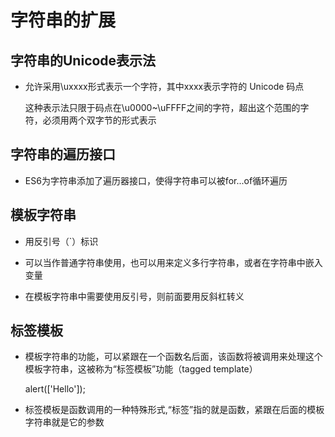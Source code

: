 # 字符串的扩展

## 字符串的Unicode表示法

- 允许采用\uxxxx形式表示一个字符，其中xxxx表示字符的 Unicode 码点

  这种表示法只限于码点在\u0000~\uFFFF之间的字符，超出这个范围的字符，必须用两个双字节的形式表示

## 字符串的遍历接口

- ES6为字符串添加了遍历器接口，使得字符串可以被for...of循环遍历

## 模板字符串

- 用反引号（`）标识

- 可以当作普通字符串使用，也可以用来定义多行字符串，或者在字符串中嵌入变量

- 在模板字符串中需要使用反引号，则前面要用反斜杠转义

## 标签模板

- 模板字符串的功能，可以紧跟在一个函数名后面，该函数将被调用来处理这个模板字符串，这被称为“标签模板”功能（tagged template）

  alert(['Hello']);

- 标签模板是函数调用的一种特殊形式,“标签”指的就是函数，紧跟在后面的模板字符串就是它的参数
